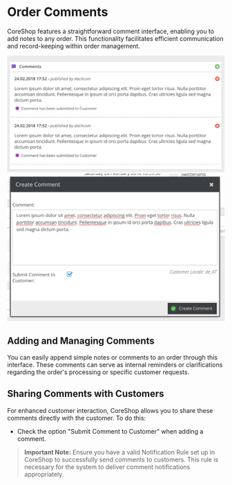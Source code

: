 # Order Comments

CoreShop features a straightforward comment interface, enabling you to add notes to any order. This functionality
facilitates efficient communication and record-keeping within order management.

![Comment](img/comment2.png)
![Comment](img/comment1.png)

## Adding and Managing Comments

You can easily append simple notes or comments to an order through this interface. These comments can serve as internal
reminders or clarifications regarding the order's processing or specific customer requests.

## Sharing Comments with Customers

For enhanced customer interaction, CoreShop allows you to share these comments directly with the customer. To do this:

- Check the option "Submit Comment to Customer" when adding a comment.

> **Important Note:** Ensure you have a valid Notification Rule set up in CoreShop to successfully send comments to
> customers. This rule is necessary for the system to deliver comment notifications appropriately.

